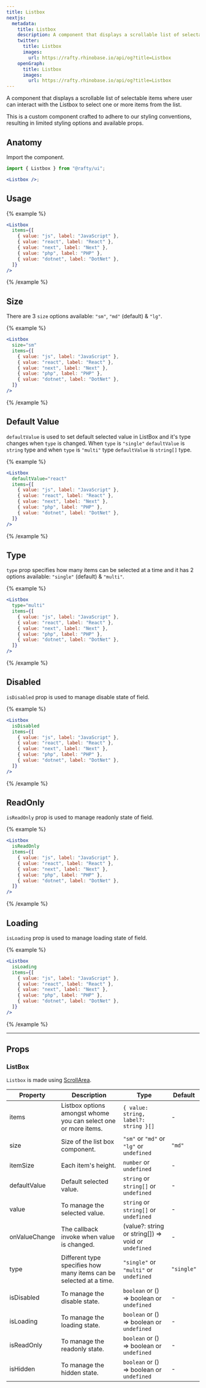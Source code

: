 ```yaml
---
title: Listbox
nextjs:
  metadata:
    title: Listbox
    description: A component that displays a scrollable list of selectable items where user can interact with the listbox to select one or more items from the list.
    twitter:
      title: Listbox
      images:
        url: https://rafty.rhinobase.io/api/og?title=Listbox
    openGraph:
      title: Listbox
      images:
        url: https://rafty.rhinobase.io/api/og?title=Listbox
---
```


A component that displays a scrollable list of selectable items where user can interact with the Listbox to select one or more items from the list.

This is a custom component crafted to adhere to our styling conventions, resulting in limited styling options and available props.

## Anatomy

Import the component.

```jsx
import { Listbox } from "@rafty/ui";

<Listbox />;
```

## Usage

{% example %}

```jsx
<Listbox
  items={[
    { value: "js", label: "JavaScript" },
    { value: "react", label: "React" },
    { value: "next", label: "Next" },
    { value: "php", label: "PHP" },
    { value: "dotnet", label: "DotNet" },
  ]}
/>
```

{% /example %}

## Size

There are 3 `size` options available: `"sm"`, `"md"` (default) & `"lg"`.

{% example %}

```jsx
<Listbox
  size="sm"
  items={[
    { value: "js", label: "JavaScript" },
    { value: "react", label: "React" },
    { value: "next", label: "Next" },
    { value: "php", label: "PHP" },
    { value: "dotnet", label: "DotNet" },
  ]}
/>
```

{% /example %}

## Default Value

`defaultValue` is used to set default selected value in ListBox and it's type changes when `type` is changed. When `type` is `"single"` `defaultValue` is `string` type and when `type` is `"multi"` type `defaultValue` is `string[]` type.

{% example %}

```jsx
<Listbox
  defaultValue="react"
  items={[
    { value: "js", label: "JavaScript" },
    { value: "react", label: "React" },
    { value: "next", label: "Next" },
    { value: "php", label: "PHP" },
    { value: "dotnet", label: "DotNet" },
  ]}
/>
```

{% /example %}

## Type

`type` prop specifies how many items can be selected at a time and it has 2 options available: `"single"` (default) & `"multi"`.

{% example %}

```jsx
<Listbox
  type="multi"
  items={[
    { value: "js", label: "JavaScript" },
    { value: "react", label: "React" },
    { value: "next", label: "Next" },
    { value: "php", label: "PHP" },
    { value: "dotnet", label: "DotNet" },
  ]}
/>
```

{% /example %}

## Disabled

`isDisabled` prop is used to manage disable state of field.

{% example %}

```jsx
<Listbox
  isDisabled
  items={[
    { value: "js", label: "JavaScript" },
    { value: "react", label: "React" },
    { value: "next", label: "Next" },
    { value: "php", label: "PHP" },
    { value: "dotnet", label: "DotNet" },
  ]}
/>
```

{% /example %}

## ReadOnly

`isReadOnly` prop is used to manage readonly state of field.

{% example %}

```jsx
<Listbox
  isReadOnly
  items={[
    { value: "js", label: "JavaScript" },
    { value: "react", label: "React" },
    { value: "next", label: "Next" },
    { value: "php", label: "PHP" },
    { value: "dotnet", label: "DotNet" },
  ]}
/>
```

{% /example %}

## Loading

`isLoading` prop is used to manage loading state of field.

{% example %}

```jsx
<Listbox
  isLoading
  items={[
    { value: "js", label: "JavaScript" },
    { value: "react", label: "React" },
    { value: "next", label: "Next" },
    { value: "php", label: "PHP" },
    { value: "dotnet", label: "DotNet" },
  ]}
/>
```

{% /example %}

---

## Props

### ListBox

`Listbox` is made using [ScrollArea](https://rafty.rhinobase.io/docs/components/scroll-area).

| Property      | Description                                                        | Type                                                             | Default    |
| ------------- | ------------------------------------------------------------------ | ---------------------------------------------------------------- | ---------- |
| items         | Listbox options amongst whome you can select one or more items.    | `{ value: string, label?: string }[]`                            | -          |
| size          | Size of the list box component.                                    | `"sm"` or `"md"` or `"lg"` or `undefined`                        | `"md"`     |
| itemSize      | Each item's height.                                                | `number` or `undefined`                                          | -          |
| defaultValue  | Default selected value.                                            | `string` or `string[]` or `undefined`                            | -          |
| value         | To manage the selected value.                                      | `string` or `string[]` or `undefined`                            | -          |
| onValueChange | The callback invoke when value is changed.                         | <Info>(value?: string or string[]) => void</Info> or `undefined` | -          |
| type          | Different type specifies how many items can be selected at a time. | `"single"` or `"multi"` or `undefined`                           | `"single"` |
| isDisabled    | To manage the disable state.                                       | `boolean` or <Info>() => boolean</Info> or `undefined`           | -          |
| isLoading     | To manage the loading state.                                       | `boolean` or <Info>() => boolean</Info> or `undefined`           | -          |
| isReadOnly    | To manage the readonly state.                                      | `boolean` or <Info>() => boolean</Info> or `undefined`           | -          |
| isHidden      | To manage the hidden state.                                        | `boolean` or <Info>() => boolean</Info> or `undefined`           | -          |
